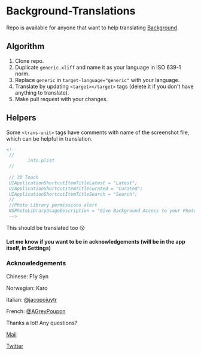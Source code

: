 # Background-Translations

Repo is available for anyone that want to help translating [Background](https://itunes.apple.com/us/app/background-beautiful-photos-from-unsplash/id1171036231?mt=8).



## Algorithm

1. Clone repo.
2. Duplicate `generic.xliff` and name it as your language in ISO 639-1 norm.
3. Replace `generic` in `target-language="generic"` with your language.
4. Translate by updating `<target></target>` tags (delete it if you don't have anything to translate).
5. Make pull request with your changes.



## Helpers

Some  `<trans-unit>` tags have comments with name of the screenshot file, which can be helpful in translation.  





```xml
<!--
 //
        Info.plist
 //
 
 // 3D Touch
 UIApplicationShortcutItemTitleLatest = "Latest";
 UIApplicationShortcutItemTitleCurated = "Curated";
 UIApplicationShortcutItemTitleSearch = "Search";
 //
 //Photo Library permissions alert
 NSPhotoLibraryUsageDescription = "Give Background Access to your Photo Library to save images.";
 -->
```



This should be translated too 😚



#### Let me know if you want to be in acknowledgements (will be in the app itself, in Settings)

### Acknowledgements
Chinese: F1y Syn

Norwegian: Karo

Italian: [@jacopoiuytr](https://twitter.com/jacopoiuytr)

French: [@AGreyPoupon](https://twitter.com/AGreyPoupon)

Thanks a lot! Any questions?

[Mail](adam@micropixels.pl)

[Twitter](https://twitter.com/rurza)



